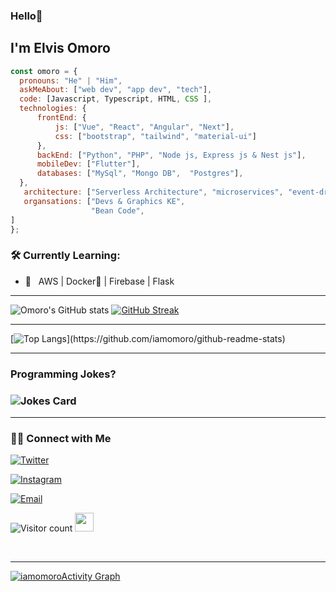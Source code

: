 ### Hello👋 <h2> I'm Elvis Omoro </h2>

  ```javascript
const omoro = {
    pronouns: "He" | "Him",
    askMeAbout: ["web dev", "app dev", "tech"],
    code: [Javascript, Typescript, HTML, CSS ],
    technologies: {
        frontEnd: {
            js: ["Vue", "React", "Angular", "Next"],
            css: ["bootstrap", "tailwind", "material-ui"]
        },
        backEnd: ["Python", "PHP", "Node js, Express js & Nest js"],
        mobileDev: ["Flutter"],
        databases: ["MySql", "Mongo DB",  "Postgres"],
    },
     architecture: ["Serverless Architecture", "microservices", "event-driven", "Single page applications"],
     organsations: ["Devs & Graphics KE",
                    "Bean Code",
  ]
};
```

<h3>🛠 Currently Learning:</h3>

- 🔧 &nbsp; AWS | Docker🐳 | Firebase | Flask

<hr>

![Omoro's GitHub stats](https://github-readme-stats.vercel.app/api?username=iamomoro&theme=github_dark&show_icons=true) [![GitHub Streak](http://github-readme-streak-stats.herokuapp.com?user=iamomoro&count_private=true&theme=github-dark-blue&date_format=M%20j%5B%2C%20Y%5D)](https://git.io/streak-stats)

<hr>

[![Top Langs](https://github-readme-stats.vercel.app/api/top-langs/?username=iamomoro&langs_count=8&count_private=true&theme=github_dark&hide_border=false&bg_color=#0D1117")](https://github.com/iamomoro/github-readme-stats)

<hr>

<h3>Programming Jokes?<h3>
<!-- HTML -->
<img src="https://readme-jokes.vercel.app/api" alt="Jokes Card" />
 <br>
<hr>

<h3> 🤝🏻 Connect with Me </h3>
<p align="center">

<a href="https://twitter.com/bake_baller"><img alt="Twitter" src="https://img.shields.io/twitter/follow/bake_baller?style=social"></a>

<a href="https://www.instagram.com/iamomoroit/"><img alt="Instagram" src="https://img.shields.io/badge/Instagram-iamomoroit-black?style=flat-square&logo=instagram"></a>

<a href="mailto:iamomoroit@gmail.com"><img alt="Email" src="https://img.shields.io/badge/Email-:iamomoroit@gmail.com.com-blue?style=flat-square&logo=gmail"></a>

![Visitor count](https://visitor-badge.laobi.icu/badge?page_id=iamomoro.iamomoro)   <img src="https://media.giphy.com/media/dxn6fRlTIShoeBr69N/giphy.gif" width="30">

</p>
<br/>
 <hr>
<a href="https://github.com/iamomoro/github-readme-activity-graph"><img alt="iamomoroActivity Graph" src="https://activity-graph.herokuapp.com/graph?username=iamomoro&count_private=true&bg_color=0D1117&color=5BCDEC&line=5BCDEC&point=FFFFFF&hide_border=true" /></a>




